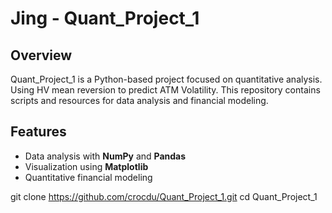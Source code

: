 # Jing - Quant_Project_1

## Overview
Quant_Project_1 is a Python-based project focused on quantitative analysis. Using HV mean reversion to predict ATM Volatility. This repository contains scripts and resources for data analysis and financial modeling.

## Features
- Data analysis with **NumPy** and **Pandas**
- Visualization using **Matplotlib**
- Quantitative financial modeling


git clone https://github.com/crocdu/Quant_Project_1.git
cd Quant_Project_1

